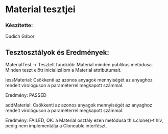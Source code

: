 # Material tesztjei

### Készítette: 
Dudich Gábor

## Tesztosztályok és Eredmények: 

MaterialTest -> Tesztelt funckiók: Material minden publikus metódusa. 
Minden teszt előtt inicializálom a Material attribútumait.

lessMaterial: Csökkenti az azonos anyagok mennyiségét az anyaghoz rendelt virológuson a paraméterrel megkapott számmal.

Eredmény: PASSED

addMaterial: Csökkenti az azonos anyagok mennyiségét az anyaghoz rendelt virológuson a paraméterrel megkapott számmal.

Eredmény: FAILED, OK: a Material osztály ezen metódusa this.clone()-t hív, pedig nem implementálja a Cloneable interfészt.

